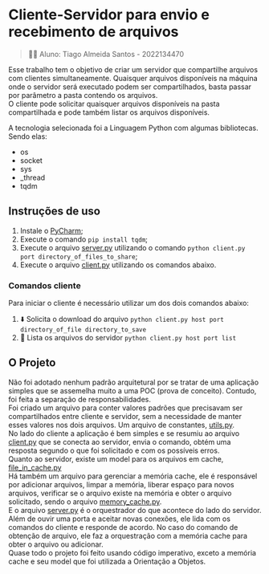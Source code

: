 # Cliente-Servidor para envio e recebimento de arquivos

> :technologist: Aluno: Tiago Almeida Santos - 2022134470

Esse trabalho tem o objetivo de criar um servidor que compartilhe arquivos com clientes simultaneamente. 
Quaisquer arquivos disponíveis na máquina onde o servidor será executado podem ser compartilhados, basta passar por parâmetro a pasta contendo os arquivos.
<br>O cliente pode solicitar quaisquer arquivos disponíveis na pasta compartilhada e pode também listar os arquivos disponíveis. 

A tecnologia selecionada foi a Linguagem Python com algumas bibliotecas. Sendo elas:
- os
- socket
- sys
- _thread
- tqdm

## Instruções de uso
1. Instale o [PyCharm](https://www.jetbrains.com/pt-br/pycharm/download);
2. Execute o comando `pip install tqdm`;
3. Execute o arquivo [server.py](code/server.py) utilizando o comando `python client.py port directory_of_files_to_share`;
4. Execute o arquivo [client.py](code/client.py) utilizando os comandos abaixo.

### Comandos cliente
Para iniciar o cliente é necessário utilizar um dos dois comandos abaixo:
1. :arrow_down: Solicita o download do arquivo `python client.py host port directory_of_file directory_to_save`
2. :page_facing_up: Lista os arquivos do servidor `python client.py host port list` 

## O Projeto
Não foi adotado nenhum padrão arquitetural por se tratar de uma aplicação simples que se assemelha muito a uma POC (prova de conceito).
Contudo, foi feita a separação de responsabilidades.
<br>Foi criado um arquivo para conter valores padrões que precisavam ser compartilhados entre cliente e servidor, sem a necessidade de manter esses valores nos dois arquivos. Um arquivo de constantes, [utils.py](code/utils.py).
<br>No lado do cliente a aplicação é bem simples e se resumiu ao arquivo [client.py](code/client.py) que se conecta ao servidor, envia o comando, obtém uma resposta segundo o que foi solicitado e com os possíveis erros.
<br>Quanto ao servidor, existe um model para os arquivos em cache, [file_in_cache.py](code/file_in_cache.py)
<br>Há também um arquivo para gerenciar a memória cache, ele é responsável por adicionar arquivos, limpar a memória, liberar espaço para novos arquivos, verificar se o arquivo existe na memória e obter o arquivo solicitado, sendo o arquivo [memory_cache.py](code/memory_cache.py).
<br>E o arquivo [server.py](code/server.py) é o orquestrador do que acontece do lado do servidor. Além de ouvir uma porta e aceitar novas conexões, ele lida com os comandos do cliente e responde de acordo. No caso do comando de obtenção de arquivo, ele faz a orquestração com a memória cache para obter o arquivo ou adicionar.
<br>Quase todo o projeto foi feito usando código imperativo, exceto a memória cache e seu model que foi utilizada a Orientação a Objetos.